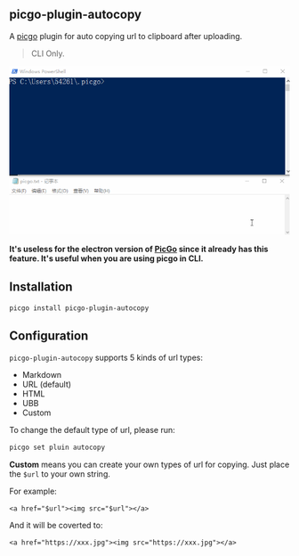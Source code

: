 ## picgo-plugin-autocopy

A [picgo](https://github.com/PicGo/PicGo-Core) plugin for auto copying url to clipboard after uploading.

> CLI Only.

![](https://raw.githubusercontent.com/Molunerfinn/test/master/picgo/picgo-plugin-autocopy.gif)

**It's useless for the electron version of [PicGo](https://github.com/Molunerfinn/PicGo) since it already has this feature. It's useful when you are using picgo in CLI.**

## Installation

```bash
picgo install picgo-plugin-autocopy
```

## Configuration

`picgo-plugin-autocopy` supports 5 kinds of url types:

- Markdown
- URL (default)
- HTML
- UBB
- Custom

To change the default type of url, please run:

```bash
picgo set pluin autocopy
```

**Custom** means you can create your own types of url for copying. Just place the `$url` to your own string.

For example:

```
<a href="$url"><img src="$url"></a>
```

And it will be coverted to:

```
<a href="https://xxx.jpg"><img src="https://xxx.jpg"></a>
```

